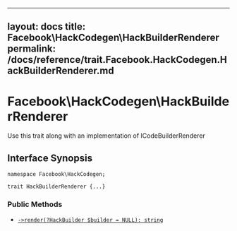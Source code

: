 
***

layout: docs
title: Facebook\\HackCodegen\\HackBuilderRenderer
permalink: /docs/reference/trait.Facebook.HackCodegen.HackBuilderRenderer.md
---







# Facebook\\HackCodegen\\HackBuilderRenderer




Use this trait along with an implementation of ICodeBuilderRenderer




## Interface Synopsis




``` Hack
namespace Facebook\HackCodegen;

trait HackBuilderRenderer {...}
```




### Public Methods




* [` ->render(?HackBuilder $builder = NULL): string `](<trait.Facebook.HackCodegen.HackBuilderRenderer.render.md>)